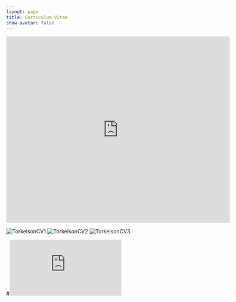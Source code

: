 ```yaml
---
layout: page  
title: Curriculum Vitae  
show-avatar: false   
---
```


 <embed src="https://sjftorkelson.github.io/assets/Torkelson_CV.pdf" width="600px" height="500px" />

![TorkelsonCV1](assets/css/Torkelson_CV-1.png)
![TorkelsonCV2](assets/css/Torkelson_CV-2.png)
![TorkelsonCV3](assets/css/Torkelson_CV-3.png)

#<embed src="https://sjftorkelson.github.io/assets/Torkelson_CV.pdf" type="application/pdf" />
